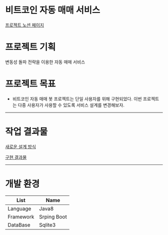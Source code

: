 # 비트코인 자동 매매 서비스

[프로젝트 노션 페이지](https://www.notion.so/lcy960729/3d4ac657b834462b8ce63ae588dd7961)

# 프로젝트 기획

변동성 돌파 전략을 이용한 자동 매매 서비스

# 프로젝트 목표

- 비트코인 자동 매매 봇 프로젝트는 단일 사용자를 위해 구현되었다. 이번 프로젝트는 다중 사용자가 사용할 수 있도록 서비스 설계를 변경해보자.

---

# 작업 결과물

[새로운 설계 방식](https://www.notion.so/0f6aec4133054a1994f72d1ffcbe2c1c)

[구현 결과물](https://www.notion.so/65c174be383b46c18ee1a9c4313ec9de)

---

# 개발 환경

List|Name
-----|-----
Language|Java8
Framework|Srping Boot
DataBase|Sqlite3